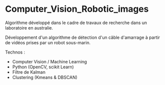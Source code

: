 # Computer_Vision_Robotic_images

Algorithme développé dans le cadre de travaux de recherche dans un laboratoire en australie.

Développement d'un algorithme de détection d'un câble d'amarrage à partir de vidéos prises par un robot sous-marin.

Technos :
- Computer Vision / Machine Learning
- Python (OpenCV, scikit Learn)
- Filtre de Kalman
- Clustering (Kmeans & DBSCAN)

